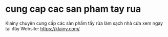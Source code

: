 # cung cap cac san pham tay rua
Klainy chuyên cung cấp các sản phẩm tẩy rửa làm sạch nhà cửa xem ngay tại đây
Website: https://klainy.com/

